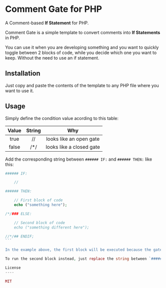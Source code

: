 Comment Gate for PHP
=========

A Comment-based **If Statement** for PHP.

Comment Gate is a simple template to convert comments into **If Statements** in PHP.

You can use it when you are developing something and you want to quickly toggle between 2 blocks of code, while you decide which one you want to keep. Without the need to use an if statement.

Installation
-------------
Just copy and paste the contents of the template to any PHP file where you want to use it.

Usage
-------------- 

Simply define the condition value acording to this table:

| Value        | String           | Why |
| :-------------: |:-------------:| :-----:|
| true      | // | looks like an open gate |
| false  | /*/      | looks like a closed gate |

Add the corresponding string between `###### IF:` and `###### THEN:` like this:

````php
###### IF:

	//

###### THEN:

	// First block of code
	echo ("something here");

/*/### ELSE:

	// Second block of code
	echo ("something different here");

//*/## ENDIF;
```

In the example above, the first block will be executed because the gate string is `//`.

To run the second block instead, just replace the string between `###### IF:` and `###### THEN:` with `/*/`.

License
----

MIT
